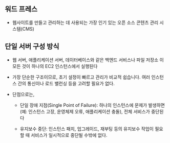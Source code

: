 ## 워드 프레스

- 웹사이트를 만들고 관리하는 데 사용되는 가장 인기 있는 오픈 소스 콘텐츠 관리 시스템(CMS)

## 단일 서버 구성 방식

- 웹 서버, 애플리케이션 서버, 데이터베이스와 같은 백엔드 서비스나 파일 저장소 이 모든 것이 하나의 EC2 인스턴스에서 실행된다

- 가장 단순한 구조이므로, 초기 설정이 빠르고 관리가 비교적 쉽습니다. 여러 인스턴스 간의 통신이나 로드 밸런싱 등을 고려할 필요가 없다.

- 단점으로는,

  - 단일 장애 지점(Single Point of Failure): 하나의 인스턴스에 문제가 발생하면 (예: 인스턴스 고장, 운영체제 오류, 애플리케이션 충돌), 전체 서비스가 중단된다

  - 유지보수 중단: 인스턴스 패치, 업그레이드, 재부팅 등의 유지보수 작업이 필요할 때 서비스가 일시적으로 중단될 수밖에 없다.
